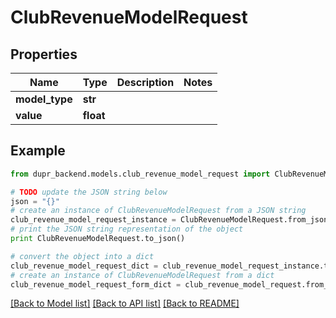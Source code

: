# ClubRevenueModelRequest


## Properties
Name | Type | Description | Notes
------------ | ------------- | ------------- | -------------
**model_type** | **str** |  | 
**value** | **float** |  | 

## Example

```python
from dupr_backend.models.club_revenue_model_request import ClubRevenueModelRequest

# TODO update the JSON string below
json = "{}"
# create an instance of ClubRevenueModelRequest from a JSON string
club_revenue_model_request_instance = ClubRevenueModelRequest.from_json(json)
# print the JSON string representation of the object
print ClubRevenueModelRequest.to_json()

# convert the object into a dict
club_revenue_model_request_dict = club_revenue_model_request_instance.to_dict()
# create an instance of ClubRevenueModelRequest from a dict
club_revenue_model_request_form_dict = club_revenue_model_request.from_dict(club_revenue_model_request_dict)
```
[[Back to Model list]](../README.md#documentation-for-models) [[Back to API list]](../README.md#documentation-for-api-endpoints) [[Back to README]](../README.md)


